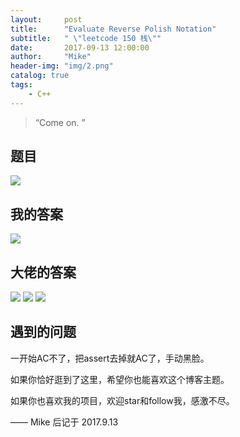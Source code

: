 ```yaml
---
layout:     post
title:      "Evaluate Reverse Polish Notation"
subtitle:   " \"leetcode 150 栈\""
date:       2017-09-13 12:00:00
author:     "Mike"
header-img: "img/2.png"
catalog: true
tags:
    - C++
---
```


> “Come on. ”

## 题目
![](https://i.imgur.com/n9QZb6J.png)


## 我的答案
![](https://i.imgur.com/G4R3EaY.png)

## 大佬的答案
![](https://i.imgur.com/Ttmbj75.png)
![](https://i.imgur.com/LGiCQJO.png)
![](https://i.imgur.com/WkGlTPK.png)


## 遇到的问题
一开始AC不了，把assert去掉就AC了，手动黑脸。




如果你恰好逛到了这里，希望你也能喜欢这个博客主题。

如果你也喜欢我的项目，欢迎star和follow我，感激不尽。

—— Mike 后记于 2017.9.13